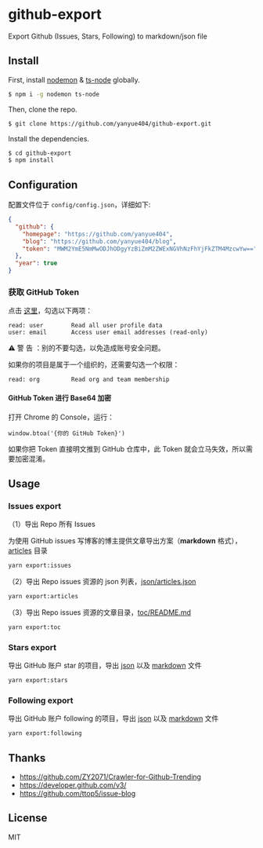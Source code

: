 # github-export

Export Github (Issues, Stars, Following) to markdown/json file

## Install

First, install [nodemon](https://github.com/remy/nodemon) & [ts-node](https://github.com/TypeStrong/ts-node/) globally.

```bash
$ npm i -g nodemon ts-node
```

Then, clone the repo.

```bash
$ git clone https://github.com/yanyue404/github-export.git
```

Install the dependencies.

```bash
$ cd github-export
$ npm install
```

## Configuration

配置文件位于 `config/config.json`，详细如下:

```json
{
  "github": {
    "homepage": "https://github.com/yanyue404",
    "blog": "https://github.com/yanyue404/blog",
    "token": "MWM2YmE5NmMwODJhODgyYzBiZmM2ZWExNGVhNzFhYjFkZTM4MzcwYw=="
  },
  "year": true
}
```

### 获取 GitHub Token

点击 [这里](https://github.com/settings/tokens/new)，勾选以下两项：

```
read: user        Read all user profile data
user: email       Access user email addresses (read-only)
```

⚠️ 警 告 ：别的不要勾选，以免造成账号安全问题。

如果你的项目是属于一个组织的，还需要勾选一个权限：

```
read: org         Read org and team membership
```

#### GitHub Token 进行 Base64 加密

打开 Chrome 的 Console，运行：

```
window.btoa('{你的 GitHub Token}')
```

如果你把 Token 直接明文推到 GitHub 仓库中，此 Token 就会立马失效，所以需要加密混淆。

## Usage

### Issues export

（1）导出 Repo 所有 Issues

为使用 GitHub issues 写博客的博主提供文章导出方案（**markdown** 格式），[articles](./articles/) 目录

```bash
yarn export:issues
```

（2）导出 Repo issues 资源的 json 列表，[json/articles.json](./json/articles.json)

```bash
yarn export:articles
```

（3）导出 Repo issues 资源的文章目录，[toc/README.md](./toc/README.md)

```bash
yarn export:toc
```

### Stars export

导出 GitHub 账户 star 的项目，导出 [json](./json/stars.json) 以及 [markdown](./docs/stars.md) 文件

```bash
yarn export:stars
```

### Following export

导出 GitHub 账户 following 的项目，导出 [json](./json/following.json) 以及 [markdown](./docs/following.md) 文件

```bash
yarn export:following
```

## Thanks

- https://github.com/ZY2071/Crawler-for-Github-Trending
- https://developer.github.com/v3/
- https://github.com/ttop5/issue-blog

## License

MIT
